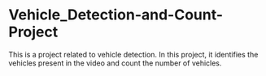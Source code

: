# Vehicle_Detection-and-Count-Project
This is a project related to vehicle detection. In this project, it identifies the vehicles present in the video and count the number of vehicles.
